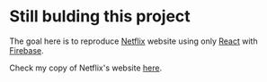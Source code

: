 # Still bulding this project

The goal here is to reproduce [Netflix](https://www.netflix.com/) website using only [React](https://react.dev/) with [Firebase](https://firebase.google.com/).

Check my copy of Netflix's website [here](https://netblix-5ba89.web.app).

